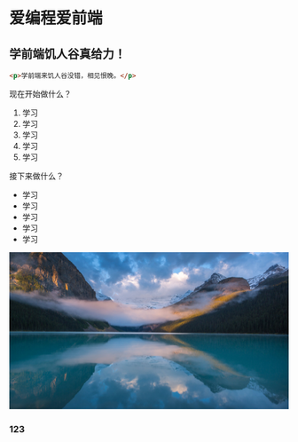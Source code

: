 # 爱编程爱前端

## 学前端饥人谷真给力！

```html
<p>学前端来饥人谷没错，相见恨晚。</p>
```

现在开始做什么？

1. 学习
2. 学习
3. 学习
4. 学习
5. 学习

接下来做什么？

* 学习
* 学习
* 学习
* 学习
* 学习

![一张图片](6.jpg)

### 123